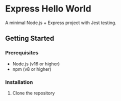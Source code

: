 # Express Hello World

A minimal Node.js + Express project with Jest testing.

## Getting Started

### Prerequisites

- Node.js (v16 or higher)
- npm (v8 or higher)

### Installation

1. Clone the repository
